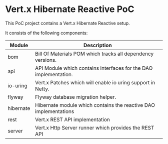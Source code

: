# Vert.x Hibernate Reactive PoC

This PoC project contains a Vert.x Hibernate Reactive setup.

It consists of the following components:

| Module      | Description                                                      |
|-------------|------------------------------------------------------------------|
| bom         | Bill Of Materials POM which tracks all dependency versions.      |
| api         | API Module which contains interfaces for the DAO implementation. |
| io-uring    | Vert.x Patches which will enable io uring support in Netty.      |
| flyway      | Flyway database migration helper.                                |
| hibernate   | Hibernate module which contains the reactive DAO implementations |
| rest        | Vert.x REST API implementation                                   |
| server      | Vert.x Http Server runner which provides the REST API            |
